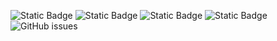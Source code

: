 ![Static Badge](https://img.shields.io/badge/blacklists-60-000000) ![Static Badge](https://img.shields.io/badge/blacklisted-3046436-cc0000) ![Static Badge](https://img.shields.io/badge/whitelisted-2242-00CC00) ![Static Badge](https://img.shields.io/badge/streaming_blacklist-28106-000000) ![GitHub issues](https://img.shields.io/github/issues/fabriziosalmi/blacklists)

